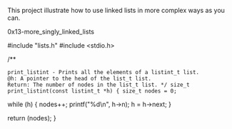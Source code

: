 This project illustrate how to use linked lists in more complex ways as you can.

0x13-more_singly_linked_lists

#include "lists.h" #include <stdio.h>

/**

    print_listint - Prints all the elements of a listint_t list.
    @h: A pointer to the head of the list_t list.
    Return: The number of nodes in the list_t list. */ size_t print_listint(const listint_t *h) { size_t nodes = 0;

while (h) { nodes++; printf("%d\n", h->n); h = h->next; }

return (nodes); }

